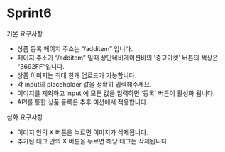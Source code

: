 # Sprint6

기본 요구사항
- 상품 등록 페이지 주소는  “/additem” 입니다.
- 페이지 주소가 “/additem” 일때 상단네비게이션바의 '중고마켓' 버튼의 색상은 “3692FF”입니다.
- 상품 이미지는 최대 한개 업로드가 가능합니다.
- 각 input의 placeholder 값을 정확히 입력해주세요.
- 이미지를 제외하고 input 에 모든 값을 입력하면  ‘등록' 버튼이 활성화 됩니다.
- API를 통한 상품 등록은 추후 미션에서 적용합니다.

심화 요구사항
- 이미지 안의 X 버튼을 누르면 이미지가 삭제됩니다.
- 추가된 태그 안의 X 버튼을 누르면 해당 태그는 삭제됩니다.